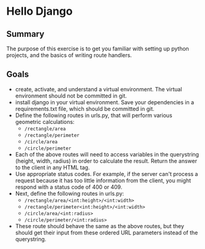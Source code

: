 # Hello Django

## Summary
The purpose of this exercise is to get you familiar with setting up python projects, and the basics of writing route handlers. 

## Goals
- create, activate, and understand a virtual environment. The virtual environment should not be committed in git.
- install django in your virtual environment. Save your dependencies in a requirements.txt file, which should be committed in git. 
- Define the following routes in urls.py, that will perform various geometric calculations:
    - `/rectangle/area`
    - `/rectangle/perimeter`
    - `/circle/area`
    - `/circle/perimeter`
- Each of the above routes will need to access variables in the querystring (height, width, radius) in order to calculate the result. Return the answer to the client in any HTML tag. 
- Use appropriate status codes. For example, if the server can't process a request because it has too little information from the client, you might respond with a status code of 400 or 409.
- Next, define the following routes in urls.py:
    - `/rectangle/area/<int:height>/<int:width>`
    - `/rectangle/perimeter<int:height>/<int:width>`
    - `/circle/area/<int:radius>`
    - `/circle/perimeter/<int:radius>`
- These route should behave the same as the above routes, but they should get their input from these ordered URL parameters instead of the querystring. 